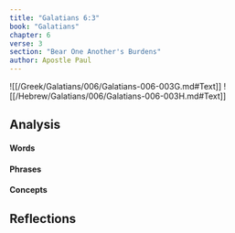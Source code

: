 ```yaml
---
title: "Galatians 6:3"
book: "Galatians"
chapter: 6
verse: 3
section: "Bear One Another's Burdens"
author: Apostle Paul
---
```

![[/Greek/Galatians/006/Galatians-006-003G.md#Text]]
![[/Hebrew/Galatians/006/Galatians-006-003H.md#Text]]

## Analysis

#### Words

#### Phrases

#### Concepts

## Reflections
